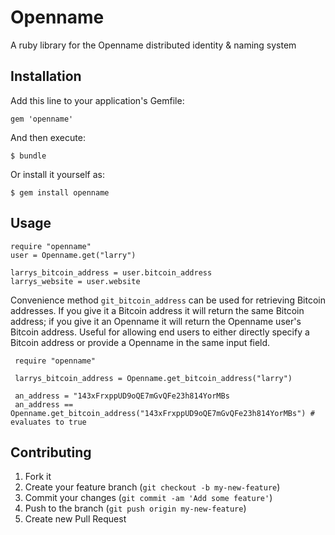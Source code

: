 # Openname

A ruby library for the Openname distributed identity & naming system

## Installation

Add this line to your application's Gemfile:

    gem 'openname'

And then execute:

    $ bundle

Or install it yourself as:

    $ gem install openname

## Usage

 ```
 require "openname"
 user = Openname.get("larry")
 
 larrys_bitcoin_address = user.bitcoin_address
 larrys_website = user.website
 ```
 
Convenience method `git_bitcoin_address` can be used for retrieving Bitcoin addresses.  If you give it a Bitcoin address it will return the same Bitcoin address; if you give it an Openname it will return the Openname user's Bitcoin address. Useful for allowing end users to either directly specify a Bitcoin address or provide a Openname in the same input field. 

```
 require "openname"
 
 larrys_bitcoin_address = Openname.get_bitcoin_address("larry")
 
 an_address = "143xFrxppUD9oQE7mGvQFe23h814YorMBs
 an_address == Openname.get_bitcoin_address("143xFrxppUD9oQE7mGvQFe23h814YorMBs") # evaluates to true

 ```

## Contributing

1. Fork it
2. Create your feature branch (`git checkout -b my-new-feature`)
3. Commit your changes (`git commit -am 'Add some feature'`)
4. Push to the branch (`git push origin my-new-feature`)
5. Create new Pull Request
